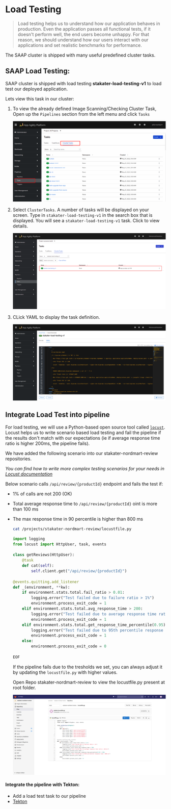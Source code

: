 # Load Testing

> Load testing helps us to understand how our application behaves in production. Even the application passes all functional tests, if it doesn't perform well, the end users become unhappy. For that reason, we should understand how our users interact with our applications and set realistic benchmarks for performance.

The SAAP cluster is shipped with many useful predefined cluster tasks.

## SAAP Load Testing:

SAAP cluster is shipped with load testing **stakater-load-testing-v1** to load test our deployed application.

Lets view this task in our cluster:

1. To view the already defined Image Scanning/Checking Cluster Task, Open up the `Pipelines` section from the left menu and click `Tasks`

   ![cluster-tasks](./images/cluster-tasks.png)
    
2. Select `ClusterTasks`. A number of tasks will be displayed on your screen. Type in `stakater-load-testing-v1` in the search box that is displayed.
   You will see a  `stakater-load-testing-v1` task. Click to view details.

   ![stakater-load-testing-v1](./images/9b-tekton-stakater-load-testing-v1.png)
   
3. CLick YAML to display the task definition.

    ![stakater-load-testing-v1](./images/9b-tekton-stakater-load-testing-v1-yaml.png)


## Integrate Load Test into pipeline

For load testing, we will use a Python-based open source tool called <span style="color:blue;">[`locust`](https://docs.locust.io/en/stable/index.html)</span>. Locust helps us to write scenario based load testing and fail the pipeline if the results don't match with our expectations (ie if average response time ratio is higher 200ms, the pipeline fails).


We have added the following scenario into our stakater-nordmart-review repositories.

_You can find how to write more complex testing scenarios for your needs in <span style="color:blue;">[Locust documentation](https://docs.locust.io/en/stable/writing-a-locustfile.html)_</span>
    
Below scenario calls `/api/review/{productId}` endpoint and fails the test if:  
  - 1% of calls are not 200 (OK)
  - Total average response time to `/api/review/{productId}`   oint is more than 100 ms
  - The max response time in 90 percentile is higher than 800 ms

    ```bash
    cat /projects/stakater-nordmart-review/locustfile.py
    ```
    ```python
    import logging
    from locust import HttpUser, task, events

    class getReviews(HttpUser):
        @task
        def cat(self):
            self.client.get("/api/review/{productId}")

    @events.quitting.add_listener
    def _(environment, **kw):
        if environment.stats.total.fail_ratio > 0.01:
            logging.error("Test failed due to failure ratio > 1%")
            environment.process_exit_code = 1
        elif environment.stats.total.avg_response_time > 200:
            logging.error("Test failed due to average response time ratio > 200 ms")
            environment.process_exit_code = 1
        elif environment.stats.total.get_response_time_percentile(0.95) > 800:
            logging.error("Test failed due to 95th percentile response time > 800 ms")
            environment.process_exit_code = 1
        else:
            environment.process_exit_code = 0

    EOF
    ```
    If the pipeline fails due to the tresholds we set, you can always adjust it by updating the `locustfile.py` with higher values.

      Open Repo stakater-nordmart-review to view the locustfile.py present at root folder.
   
      ![load-test-locustfile](./images/load-test-locustfile.png)


#### Integrate the pipeline with Tekton:

- Add a load test task to our pipeline
- <span style="color:blue;">[Tekton](9b-tekton.md)</span>